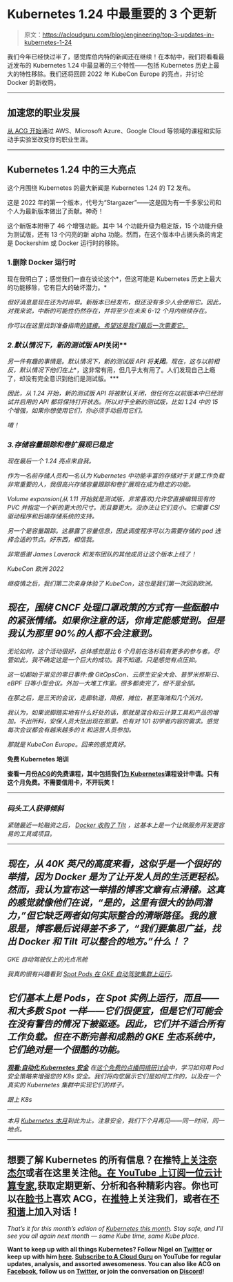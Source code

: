 # Kubernetes 1.24 中最重要的 3 个更新

> 原文：<https://acloudguru.com/blog/engineering/top-3-updates-in-kubernetes-1-24>

我们今年已经快过半了，感觉库伯内特的新闻还在继续！在本帖中，我们将看看最近发布的 Kubernetes 1.24 中最显著的三个特性——包括 Kubernetes 历史上最大的特性移除。我们还将回顾 2022 年 KubeCon Europe 的亮点，并讨论 Docker 的新收购。

* * *

## 加速您的职业发展

[从 ACG 开始](https://acloudguru.com/pricing)通过 AWS、Microsoft Azure、Google Cloud 等领域的课程和实际动手实验室改变你的职业生涯。

* * *

## Kubernetes 1.24 中的三大亮点

这个月围绕 Kubernetes 的最大新闻是 Kubernetes 1.24 的 T2 发布。

这是 2022 年的第一个版本，代号为“Stargazer”——这是因为有一千多家公司和个人为最新版本做出了贡献。神奇！

这个新版本附带了 46 个增强功能。其中 14 个功能升级为稳定版，15 个功能升级为测试版，还有 13 个闪亮的新 alpha 功能。然而，在这个版本中占据头条的肯定是 Dockershim 或 Docker 运行时的移除。

### 1.删除 Docker 运行时

现在我明白了；感觉我们一直在谈论这个*，但这可能是 Kubernetes 历史上最大的功能移除，它有巨大的破坏潜力。*

*但好消息是现在还为时尚早。新版本已经发布，但还没有多少人会使用它。因此，对我来说，中断的可能性仍然存在，并将至少在未来 6-12 个月内继续存在。*

*你可以在这里找到准备指南[的链接。希望这是我们最后一次需要它。](https://kubernetes.io/blog/2022/03/31/ready-for-dockershim-removal/)*

### *2.默认情况下，新的测试版 API*关闭**

*另一件有趣的事情是。默认情况下，新的测试版 API 将**关闭**。现在，这与以前相反，默认情况下他们在上**，这非常有用，但几乎太有用了。人们发现自己上瘾了，却没有完全意识到他们是测试版。***

*因此，从 1.24 开始，新的测试版 API 将被默认关闭，但任何在以前版本中已经测试并启用的 API 都将保持打开状态。所以对于全新的测试版，比如 1.24 中的 15 个增强，如果你想使用它们，你必须手动启用它们。*

*唷！*

### *3.存储容量跟踪和卷扩展现已稳定*

*现在最后一个 1.24 亮点来自我。*

*作为一名前存储人员和一名认为 Kubernetes 中功能丰富的存储对于关键工作负载非常重要的人，我很高兴存储容量跟踪和卷扩展现在成为稳定的功能。*

*Volume expansion(从 1.11 开始就是测试版，非常喜欢)允许您直接编辑现有的 PVC 并指定一个新的更大的尺寸。而且要更大。没办法让它们变小。它需要 CSI 驱动程序和后端存储系统的支持。*

*另一个是容量跟踪。这暴露了容量信息，因此调度程序可以为需要存储的 pod 选择合适的节点。好东西，相信我。*

*非常感谢 James Laverack 和发布团队的其他成员让这个版本上线了！*

*KubeCon 欧洲 2022*

*继疫情之后，我们第二次亲身体验了 KubeCon，这也是我们第一次回到欧洲。*

## *现在，围绕 CNCF 处理口罩政策的方式有一些酝酿中的紧张情绪。如果你注意的话，你肯定能感觉到。但是我认为那里 90%的人都不会注意到。*

*无论如何，这个活动很好，总体感觉是比 6 个月前在洛杉矶有更多的参与者。尽管如此，我不确定这是一个巨大的成功。我不知道。只是感觉有点压抑。*

*这一切都始于常见的零日事件:像 GitOpsCon、云原生安全大会、普罗米修斯日、eBPF 日等小型会议。外加一大堆工作室。很多都卖完了，但不是全部。*

*在那之后，是三天的会议，走廊轨道，简报，摊位，甚至海滩和几个派对。*

*我认为，如果说脚踏实地有什么好处的话，那就是混合和云计算工具和产品的增加。不出所料，安保人员大批出现在那里。也有对 101 初学者内容的需求。感觉每次会议都会有越来越多的 it 和运营人员参加。*

*那就是 KubeCon Europe。回来的感觉真好。*

**免费 Kubernetes 培训**

**查看一月份[ACG](https://acloudguru.com/blog/news/whats-free-at-acg)的免费课程，其中包括我们[为 Kubernetes](https://acloudguru.com/course/designing-applications-for-kubernetes)课程设计申请。只有这个月免费。不需要信用卡，不开玩笑！**

* * *

### *码头工人获得倾斜*

*紧随最近一轮融资之后， [Docker 收购了 Tilt](https://www.docker.com/press-release/docker-acquires-tilt-to-help-fix-the-pains-of-microservices-development-for-kubernetes/) ，这基本上是一个让微服务开发更容易的工具或项目。*

* * *

## *现在，从 40K 英尺的高度来看，这似乎是一个很好的举措，因为 Docker 是为了让开发人员的生活更轻松。然而，我认为宣布这一举措的博客文章有点滑稽。这真的感觉就像他们在说，“是的，这里有很大的协同潜力，”但它缺乏两者如何实际整合的清晰路径。我的意思是，博客最后说得差不多了，“我们要集思广益，找出 Docker 和 Tilt 可以整合的地方。”什么！？*

*GKE 自动驾驶仪上的光点吊舱*

*我真的很有兴趣看到 [Spot Pods 在 GKE 自动驾驶集群上运行](https://cloud.google.com/kubernetes-engine/docs/release-notes)。*

## *它们基本上是 Pods，在 Spot 实例上运行，而且——和大多数 Spot 一样——它们很便宜，但是它们可能会在没有警告的情况下被驱逐。因此，它们并不适合所有工作负载。但在不断完善和成熟的 GKE 生态系统中，它们绝对是一个很酷的功能。*

***[观看:自动化 Kubernetes 安全](https://go.acloudguru.com/automating-kubernetes-security-webinar)** [](https://get.acloudguru.com/aws-cloud-formation-power-user-webinar) 在[这个免费的点播网络研讨会](https://go.acloudguru.com/automating-kubernetes-security-webinar)中，学习如何用 Pod 安全策略来增强您的 K8s 安全。我们将向您展示它们是如何工作的，以及在一个真实的 Kubernetes 集群中实现它们的样子。*

*跟上 K8s*

* * *

*本月 [Kubernetes 本月](https://acloudguru.com/videos/kubernetes-this-month)到此为止。注意安全，我们下个月再见——同一时间，同一地点。*

* * *

## **想要了解 Kubernetes 的所有信息？在推特[上关注奈杰尔](https://twitter.com/nigelpoulton)或者在这里关注他[。在 YouTube 上订阅一位云计算专家](https://nigelpoulton.com/),获取定期更新、分析和各种精彩内容。你也可以在[脸书](https://www.facebook.com/acloudguru)上喜欢 ACG，在[推特](https://twitter.com/acloudguru)上关注我们，或者在[不和谐](http://discord.gg/pluralsight)上加入对话！**

*That’s it for this month’s edition of [Kubernetes this month](https://acloudguru.com/videos/kubernetes-this-month). Stay safe, and I’ll see you all again next month — same Kube time, same Kube place.*

**Want to keep up with all things Kubernetes? Follow Nigel on [Twitter](https://twitter.com/nigelpoulton) or keep up with him [here](https://nigelpoulton.com/). [Subscribe to A Cloud Guru](https://www.youtube.com/c/AcloudGuru/?sub_confirmation=1) on YouTube for regular updates, analysis, and assorted awesomeness. You can also like ACG on [Facebook](https://www.facebook.com/acloudguru), follow us on [Twitter](https://twitter.com/acloudguru), or join the conversation on [Discord](http://discord.gg/pluralsight)!**